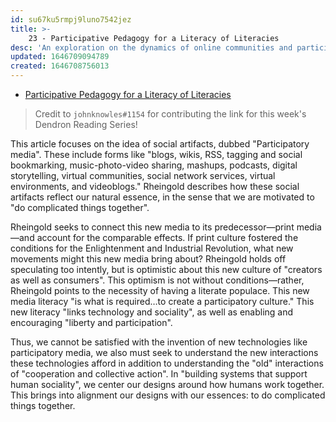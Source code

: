 ```yaml
---
id: su67ku5rmpj9luno7542jez
title: >-
    23 - Participative Pedagogy for a Literacy of Literacies 
desc: 'An exploration on the dynamics of online communities and participative media.'
updated: 1646709094789
created: 1646708756013
---
```


- [Participative Pedagogy for a Literacy of Literacies ](https://freesouls.cc/essays/03-howard-rheingold-participative-pedagogy-for-a-literacy-of-literacies.html)

> Credit to `johnknowles#1154` for contributing the link for this week's Dendron Reading Series!

This article focuses on the idea of social artifacts, dubbed "Participatory media". These include forms like "blogs, wikis, RSS, tagging and social bookmarking, music-photo-video sharing, mashups, podcasts, digital storytelling, virtual communities, social network services, virtual environments, and videoblogs." Rheingold describes how these social artifacts reflect our natural essence, in the sense that we are motivated to "do complicated things together". 

Rheingold seeks to connect this new media to its predecessor—print media—and account for the comparable effects. If print culture fostered the conditions for the Enlightenment and Industrial Revolution, what new movements might this new media bring about? Rheingold holds off speculating too intently, but is optimistic about this new culture of "creators as well as consumers". This optimism is not without conditions—rather, Rheingold points to the necessity of having a literate populace. This new media literacy "is what is required…to create a participatory culture." This new literacy "links technology and sociality", as well as enabling and encouraging "liberty and participation".

Thus, we cannot be satisfied with the invention of new technologies like participatory media, we also must seek to understand the new interactions these technologies afford in addition to understanding the "old" interactions of "cooperation and collective action". In "building systems that support human sociality", we center our designs around how humans work together. This brings into alignment our designs with our essences: to do complicated things together. 